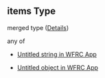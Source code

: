 ## items Type

merged type ([Details](config-properties-layerselector-properties-baselayers-items.md))

any of

* [Untitled string in WFRC App](config-properties-layerselector-properties-baselayers-items-anyof-0.md "check type definition")

* [Untitled object in WFRC App](config-properties-layerselector-properties-baselayers-items-anyof-1.md "check type definition")
